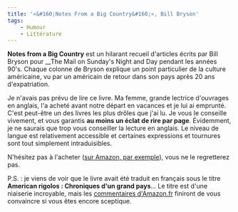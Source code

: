 ```yaml
---
title: '«&#160;Notes From a Big Country&#160;», Bill Bryson'
tags:
    - Humour
    - Littérature
---
```


**Notes from a Big Country** est un hilarant recueil d'articles écrits par Bill
Bryson pour \_\_The Mail on Sunday's Night and Day pendant les années 90's.
Chaque colonne de Bryson explique un point particulier de la culture américaine,
vu par un américain de retour dans son pays après 20 ans d'expatriation.

<!-- more -->

Je n'avais pas prévu de lire ce livre. Ma femme, grande lectrice d'ouvrages en
anglais, l'a acheté avant notre départ en vacances et je lui ai emprunté. C'est
peut-être un des livres les plus drôles que j'ai lu. Je vous le conseille
vivement, et vous garantis **au moins un éclat de rire par page**. Évidemment,
je ne saurais que trop vous conseiller la lecture en anglais. Le niveau de
langue est relativement accessible et certaines expressions et tournures sont
tout simplement intraduisibles.

N'hésitez pas à l'acheter
([sur Amazon, par exemple](http://www.amazon.com/Notes-Big-Country-Bill-Bryson/dp/0552997862)),
vous ne le regretterez pas.

P.S.&nbsp;: je viens de voir que le livre avait été traduit en français sous le
titre **American rigolos&nbsp;: Chroniques d'un grand pays**… Le titre est d'une
niaiserie incroyable, mais les
[commentaires d'Amazon.fr](http://www.amazon.fr/product-reviews/2228897310/ref=dp_top_cm_cr_acr_txt?ie=UTF8&showViewpoints=1)
finiront de vous convaincre si vous êtes encore sceptique.
